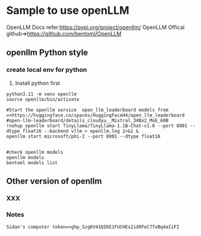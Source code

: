 # Sample to use openLLM
OpenLLM Docs refer:https://pypi.org/project/openllm/
OpenLLM Offical github=>https://github.com/bentoml/OpenLLM


## openllm Python style
### create local env for python
1. Install python first
```
python3.11 -m venv openllm
source openllm/bin/activate

#Start the openllm service  open_llm_leaderboard models from =>https://huggingface.co/spaces/HuggingFaceH4/open_llm_leaderboard
#open-llm-leaderboard/details_cloudyu__Mixtral_34Bx2_MoE_60B
!nohup openllm start TinyLlama/TinyLlama-1.1B-Chat-v1.0 --port 8001 --dtype float16 --backend vllm > openllm.log 2>&1 &
openllm start microsoft/phi-2 --port 8001 --dtype float16 


#check openllm models
openllm models
bentoml models list

```

## Other version of openllm

### XXX

### Notes
```
Sidan's computer token=>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
```
